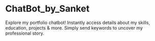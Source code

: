 # ChatBot_by_Sanket
Explore my portfolio chatbot! Instantly access details about my skills, education, projects &amp; more. Simply send keywords to uncover my professional story.
